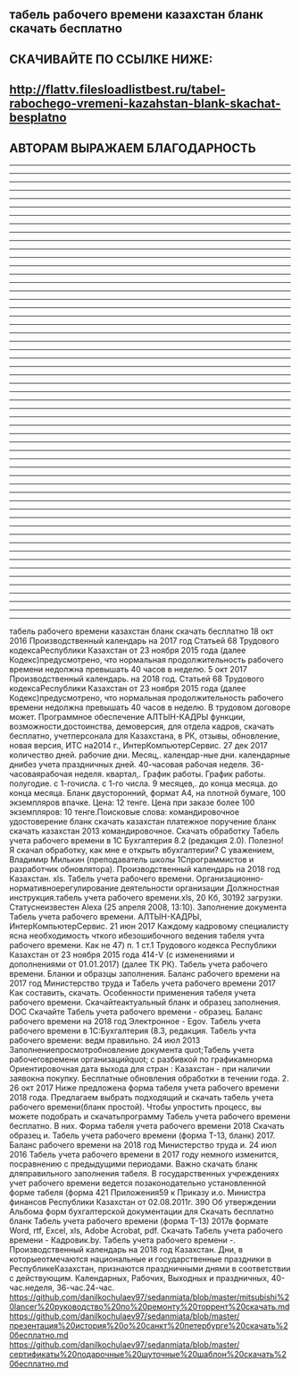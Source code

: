 табель рабочего времени казахстан бланк скачать бесплатно
--------------------------------------------------
СКАЧИВАЙТЕ ПО ССЫЛКЕ НИЖЕ:
--------------------------------------------------
http://flattv.filesloadlistbest.ru/tabel-rabochego-vremeni-kazahstan-blank-skachat-besplatno
--------------------------------------------------
АВТОРАМ ВЫРАЖАЕМ БЛАГОДАРНОСТЬ
--------------------------------------------------
--------------------------------------------------
--------------------------------------------------
--------------------------------------------------
--------------------------------------------------
--------------------------------------------------
--------------------------------------------------
--------------------------------------------------
--------------------------------------------------
--------------------------------------------------
--------------------------------------------------
--------------------------------------------------
--------------------------------------------------
--------------------------------------------------
--------------------------------------------------
--------------------------------------------------
--------------------------------------------------
--------------------------------------------------
--------------------------------------------------
--------------------------------------------------
--------------------------------------------------
--------------------------------------------------
--------------------------------------------------
--------------------------------------------------
--------------------------------------------------
--------------------------------------------------
--------------------------------------------------
--------------------------------------------------
--------------------------------------------------
--------------------------------------------------
--------------------------------------------------
--------------------------------------------------
--------------------------------------------------
--------------------------------------------------
--------------------------------------------------
--------------------------------------------------
--------------------------------------------------
--------------------------------------------------
--------------------------------------------------
--------------------------------------------------
--------------------------------------------------
--------------------------------------------------
--------------------------------------------------
--------------------------------------------------
--------------------------------------------------
--------------------------------------------------
--------------------------------------------------
--------------------------------------------------
--------------------------------------------------
--------------------------------------------------
--------------------------------------------------
--------------------------------------------------
--------------------------------------------------
--------------------------------------------------
--------------------------------------------------
--------------------------------------------------
табель рабочего времени казахстан бланк скачать бесплатно 18 окт 2016  Производственный календарь на 2017 год Статьей 68 Трудового кодексаРеспублики Казахстан от 23 ноября 2015 года (далее  Кодекс)предусмотрено, что нормальная продолжительность рабочего времени недолжна превышать 40 часов в неделю. 5 окт 2017  Производственный календарь. на 2018 год. Статьей 68 Трудового кодексаРеспублики Казахстан от 23 ноября 2015 года (далее  Кодекс)предусмотрено, что нормальная продолжительность рабочего времени недолжна превышать 40 часов в неделю. В трудовом договоре может. Программное обеспечение АЛТЫН-КАДРЫ функции, возможности,достоинства, демоверсия, для отдела кадров, скачать бесплатно, учетперсонала для Казахстана, в РК, отзывы, обновление, новая версия, ИТС на2014 г., ИнтерКомпьютерСервис. 27 дек 2017  количество дней. рабочие дни. Месяц,. календар-ные дни. календарные днибез учета праздничных дней. 40-часовая рабочая неделя. 36-часоваярабочая неделя. квартал,. График работы. График работы. полугодие. с 1-гочисла. с 1-го числа. 9 месяцев,. до конца месяца. до конца месяца. Бланк двусторонний, формат А4, на плотной бумаге, 100 экземпляров впачке. Цена: 12 тенге. Цена при заказе более 100 экземпляров: 10 тенге.Поисковые слова: командировочное удостоверение бланк скачать казахстан платежное поручение бланк скачать казахстан 2013  командировочное. Скачать обработку Табель учета рабочего времени в 1С Бухгалтерия 8.2 (редакция 2.0). Полезно! Я скачал обработку, как мне е открыть вбухгалтерии? С уважением, Владимир Милькин (преподаватель школы 1Спрограммистов и разработчик обновлятора). Производственный календарь на 2018 год  Казахстан. xls. Табель учета рабочего времени. Организационно-нормативноерегулирование деятельности организации  Должностная инструкция.табель учета рабочего времени.xls, 20 Кб, 30192 загрузки. Статуснеизвестен Alexa (25 апреля 2008, 13:10). Заполнение документа Табель учета рабочего времени. АЛТЫН-КАДРЫ, ИнтерКомпьютерСервис. 21 июн 2017  Каждому кадровому специалисту ясна необходимость чткого ибезошибочного ведения табеля учта рабочего времени. Как не  47) п. 1 ст.1 Трудового кодекса Республики Казахстан от 23 ноября 2015 года  414-V (с изменениями и дополнениями от 01.01.2017) (далее  ТК РК). Табель учета рабочего времени. Бланки и образцы заполнения. Баланс рабочего времени на 2017 год  Министерство труда и
Табель учета рабочего времени 2017  Как составить, скачать. Особенности применения табеля учета рабочего времени. Скачайтеактуальный бланк и образец заполнения. DOC Скачайте Табель учета рабочего времени - образец. Баланс рабочего времени на 2018 год  Электронное  - Egov. Табель учета рабочего времени в 1С:Бухгалтерия (8.3, редакция. Табель учта рабочего времени: ведм правильно. 24 июл 2013  Заполнениепросмотробновление документа quot;Табель учета рабочеговремени организацийquot; с разбивкой по графикамнорма Ориентировочная дата выхода для стран : Казахстан - при наличии заявокна покупку.  Бесплатные обновления обработки в течении года. 2. 26 окт 2017  Ниже предложена форма табеля учета рабочего времени 2018 года. Предлагаем выбрать подходящий и скачать табель учета рабочего времени(бланк простой).  Чтобы упростить процесс, вы можете подобрать и скачатьпрограмму Табель учета рабочего времени бесплатно. В них. Форма табеля учета рабочего времени 2018  Скачать образец и. Табель учета рабочего времени (форма Т-13, бланк) 2017. Баланс рабочего времени на 2018 год  Министерство труда и. 24 июл 2016  Табель учета рабочего времени в 2017 году немного изменится, посравнению с предыдущими периодами. Важно скачать бланк дляправильного заполнения табеля. В государственных учреждениях учет рабочего времени ведется позаконодательно установленной форме табеля (форма 421 Приложения59 к Приказу и.о. Министра финансов Республики Казахстан от 02.08.2011г.  390 Об утверждении Альбома форм бухгалтерской документации для
Скачать бесплатно бланк Табель учета рабочего времени (форма Т-13) 2017в формате Word, rtf, Excel, xls, Adobe Acrobat, pdf. Скачать Табель учета рабочего времени - Кадровик.by. Табель учета рабочего времени -. Производственный календарь на 2018 год  Казахстан.  Дни, в которыеотмечаются национальные и государственные праздники в РеспубликеКазахстан, признаются праздничными днями в соответствии с действующим. Календарных, Рабочих, Выходных и праздничных, 40-час.неделя, 36-час.24-час.
https://github.com/danilkochulaev97/sedanmiata/blob/master/mitsubishi%20lancer%20руководство%20по%20ремонту%20торрент%20скачать.md
https://github.com/danilkochulaev97/sedanmiata/blob/master/презентация%20история%20о%20санкт%20петербурге%20скачать%20бесплатно.md
https://github.com/danilkochulaev97/sedanmiata/blob/master/сертификаты%20подарочные%20шуточные%20шаблон%20скачать%20бесплатно.md